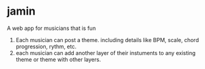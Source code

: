 # jamin
A web app for musicians that is fun

1. Each musician can post a theme.
  including details like BPM, scale, chord progression, rythm, etc.
2. each musician can add another layer of their instuments to any existing theme or theme with other layers.

   
